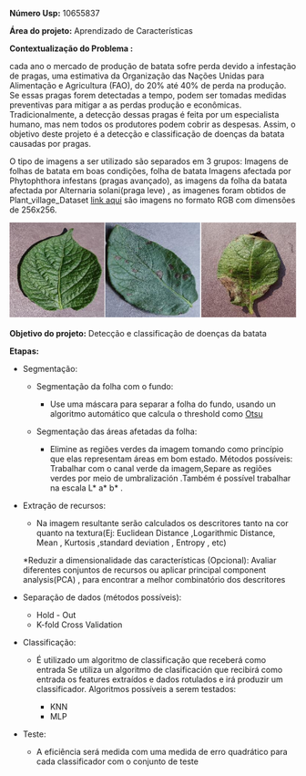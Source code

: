 **Número Usp:** 10655837

**Área do projeto:** Aprendizado de Características

**Contextualização do Problema :** 

cada ano o mercado de produção de batata sofre perda devido a infestação de pragas, uma estimativa da Organização das Nações Unidas para Alimentação e Agricultura (FAO), do 20% até 40% de perda na produção. Se essas pragas forem detectadas a tempo, podem ser tomadas medidas preventivas para mitigar a as perdas  produção e econômicas. Tradicionalmente, a detecção dessas pragas é feita por um especialista humano, mas nem todos os produtores podem cobrir as despesas. Assim, o objetivo deste projeto é a detecção e classificação de doenças da batata causadas por pragas.


 O tipo de imagens a ser utilizado são separados em 3 grupos: Imagens de folhas de batata em boas condições, folha de batata Imagens afectada por Phytophthora infestans (pragas avançado), as imagens da folha da batata afectada por Alternaria solani(praga leve) , as imagenes foram obtidos de Plant_village_Dataset [link aqui](https://github.com/spMohanty/PlantVillage-Dataset/tree/master/raw/color) são imagens no formato RGB com dimensões de 256x256.

![alt text](https://raw.githubusercontent.com/Artcs1/Proc_Imagens_Proyecto/master/tipo_de_hojas.png)

**Objetivo do projeto:** Detecção e classificação de doenças da batata

**Etapas:**

*  Segmentação:
    * Segmentação da folha com o fundo: 
        
        * Use uma máscara para separar a folha do fundo, usando un algoritmo automático que calcula o threshold como [Otsu](https://ieeexplore.ieee.org/stamp/stamp.jsp?arnumber=4310076)

    * Segmentação das áreas afetadas da folha: 

        * Elimine as regiões verdes da imagem tomando como princípio que elas representam áreas em bom estado. Métodos possíveis: Trabalhar com o canal verde da imagem,Separe as regiões verdes por meio de umbralización .Também é possível trabalhar na escala L* a* b* .

* Extração de recursos:

    * Na imagem resultante serão calculados os descritores tanto na cor quanto na textura(Ej: Euclidean Distance ,Logarithmic Distance,  Mean , Kurtosis ,standard deviation , Entropy , etc)

    *Reduzir a dimensionalidade das características (Opcional): Avaliar diferentes conjuntos de recursos ou aplicar principal component analysis(PCA) , para encontrar a melhor combinatório dos descritores

* Separação de dados (métodos possíveis):
   
    * Hold - Out
    * K-fold Cross Validation

* Classificação: 

    * É utilizado um algoritmo de classificação que receberá como entrada Se utiliza un algoritmo de clasificación que recibirá como entrada os features extraídos e dados rotulados e irá produzir um classificador. Algoritmos possíveis a serem testados:

        
       * KNN
       * MLP

* Teste:
     *  A eficiência será medida com uma medida de erro quadrático para cada classificador com o conjunto de teste
